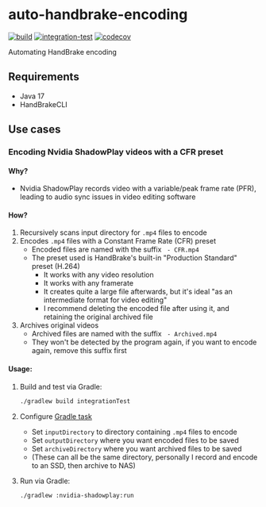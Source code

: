 # auto-handbrake-encoding

[![build](https://github.com/wilmol/auto-handbrake-encoding/workflows/build/badge.svg?branch=main)](https://github.com/wilmol/auto-handbrake-encoding/actions?query=workflow%3Abuild)
[![integration-test](https://github.com/wilmol/auto-handbrake-encoding/workflows/integration-test/badge.svg?branch=main)](https://github.com/wilmol/auto-handbrake-encoding/actions?query=workflow%3Aintegration-test)
[![codecov](https://codecov.io/gh/wilmol/auto-handbrake-encoding/branch/main/graph/badge.svg)](https://codecov.io/gh/wilmol/auto-handbrake-encoding)

Automating HandBrake encoding

## Requirements

- Java 17
- HandBrakeCLI

## Use cases

### Encoding Nvidia ShadowPlay videos with a CFR preset

#### Why?

- Nvidia ShadowPlay records video with a variable/peak frame rate (PFR), leading to audio sync issues in video editing software

#### How?

1. Recursively scans input directory for `.mp4` files to encode
2. Encodes `.mp4` files with a Constant Frame Rate (CFR) preset
    - Encoded files are named with the suffix ` - CFR.mp4`
    - The preset used is HandBrake's built-in "Production Standard" preset (H.264)
      - It works with any video resolution
      - It works with any framerate
      - It creates quite a large file afterwards, but it's ideal "as an intermediate format for video editing"
      - I recommend deleting the encoded file after using it, and retaining the original archived file
3. Archives original videos
    - Archived files are named with the suffix ` - Archived.mp4`
    - They won't be detected by the program again, if you want to encode again, remove this suffix first

#### Usage:

1. Build and test via Gradle:
   ```bash
   ./gradlew build integrationTest
   ```

2. Configure [Gradle task](nvidia-shadowplay/build.gradle)
    - Set `inputDirectory` to directory containing `.mp4` files to encode
    - Set `outputDirectory` where you want encoded files to be saved
    - Set `archiveDirectory` where you want archived files to be saved
    - (These can all be the same directory, personally I record and encode to an SSD, then archive to NAS)


3. Run via Gradle:
   ```bash
   ./gradlew :nvidia-shadowplay:run
   ```
